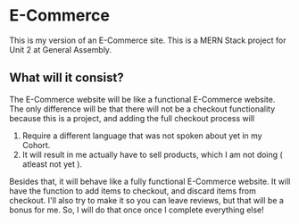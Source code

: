# E-Commerce
This is my version of an E-Commerce site. This is a MERN Stack project for Unit 2 at General Assembly.

## What will it consist?
The E-Commerce website will be like a functional E-Commerce website. The only difference will be that there will not be a checkout functionality because this is a project, and adding the full checkout process will 

1. Require a different language that was not spoken about yet in my Cohort.
2. It will result in me actually have to sell products, which I am not doing ( atleast not yet ).

Besides that, it will behave like a fully functional E-Commerce website. It will have  the function to add items to checkout, and discard items from checkout. I'll also try to make it so you can leave reviews, but that will be a bonus for me. So, I will do that once once I complete everything else!